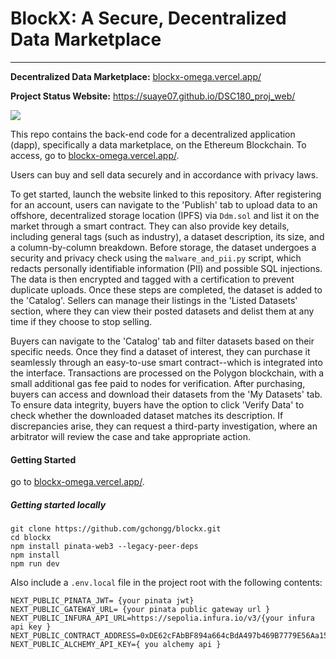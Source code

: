 # BlockX: A Secure, Decentralized Data Marketplace
--------
**Decentralized Data Marketplace:** [blockx-omega.vercel.app/](https://blockx-omega.vercel.app/)

**Project Status Website:** https://suaye07.github.io/DSC180_proj_web/

<a target="_blank" href="https://cookiecutter-data-science.drivendata.org/">
    <img src="https://img.shields.io/badge/CCDS-Project%20template-328F97?logo=cookiecutter" />
</a>

This repo contains the back-end code for a decentralized application (dapp), specifically a data marketplace, on the Ethereum Blockchain. To access, go to [blockx-omega.vercel.app/](https://blockx-omega.vercel.app/). 

Users can buy and sell data securely and in accordance with privacy laws.

To get started, launch the website linked to this repository. After registering for an account, users can navigate to the 'Publish' tab to upload data to an offshore, decentralized storage location (IPFS) via `Ddm.sol` and list it on the market through a smart contract. They can also provide key details, including general tags (such as industry), a dataset description, its size, and a column-by-column breakdown. Before storage, the dataset undergoes a security and privacy check using the `malware_and_pii.py` script, which redacts personally identifiable information (PII) and possible SQL injections. The data is then encrypted and tagged with a certification to prevent duplicate uploads. Once these steps are completed, the dataset is added to the 'Catalog'. Sellers can manage their listings in the 'Listed Datasets' section, where they can view their posted datasets and delist them at any time if they choose to stop selling.


Buyers can navigate to the 'Catalog' tab and filter datasets based on their specific needs. Once they find a dataset of interest, they can purchase it seamlessly through an easy-to-use smart contract--which is integrated into the interface. Transactions are processed on the Polygon blockchain, with a small additional gas fee paid to nodes for verification. After purchasing, buyers can access and download their datasets from the 'My Datasets' tab. To ensure data integrity, buyers have the option to click 'Verify Data' to check whether the downloaded dataset matches its description. If discrepancies arise, they can request a third-party investigation, where an arbitrator will review the case and take appropriate action.


#### Getting Started

go to [blockx-omega.vercel.app/](https://blockx-omega.vercel.app/).


##### Getting started locally
``` 
git clone https://github.com/gchongg/blockx.git
cd blockx 
npm install pinata-web3 --legacy-peer-deps
npm install 
npm run dev 
```

Also include a `.env.local` file in the project root with the following contents:
```
NEXT_PUBLIC_PINATA_JWT= {your pinata jwt}
NEXT_PUBLIC_GATEWAY_URL= {your pinata public gateway url }
NEXT_PUBLIC_INFURA_API_URL=https://sepolia.infura.io/v3/{your infura api key }
NEXT_PUBLIC_CONTRACT_ADDRESS=0xDE62cFAbBF894a664cBdA497b469B7779E56Aa15
NEXT_PUBLIC_ALCHEMY_API_KEY={ you alchemy api }
```
